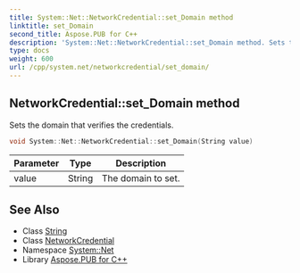 ```yaml
---
title: System::Net::NetworkCredential::set_Domain method
linktitle: set_Domain
second_title: Aspose.PUB for C++
description: 'System::Net::NetworkCredential::set_Domain method. Sets the domain that verifies the credentials in C++.'
type: docs
weight: 600
url: /cpp/system.net/networkcredential/set_domain/
---
```

## NetworkCredential::set_Domain method


Sets the domain that verifies the credentials.

```cpp
void System::Net::NetworkCredential::set_Domain(String value)
```


| Parameter | Type | Description |
| --- | --- | --- |
| value | String | The domain to set. |

## See Also

* Class [String](../../../system/string/)
* Class [NetworkCredential](../)
* Namespace [System::Net](../../)
* Library [Aspose.PUB for C++](../../../)
